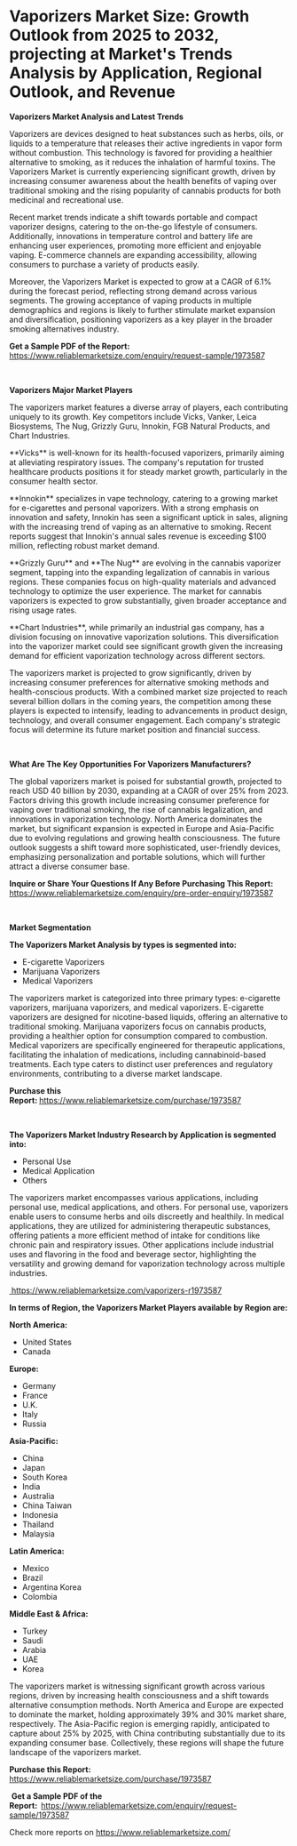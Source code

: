 <p><h1>Vaporizers Market Size: Growth Outlook from 2025 to 2032, projecting at Market's Trends Analysis by Application, Regional Outlook, and Revenue</h1></p><p><strong>Vaporizers Market Analysis and Latest Trends</strong></p>
<p><p>Vaporizers are devices designed to heat substances such as herbs, oils, or liquids to a temperature that releases their active ingredients in vapor form without combustion. This technology is favored for providing a healthier alternative to smoking, as it reduces the inhalation of harmful toxins. The Vaporizers Market is currently experiencing significant growth, driven by increasing consumer awareness about the health benefits of vaping over traditional smoking and the rising popularity of cannabis products for both medicinal and recreational use.</p><p>Recent market trends indicate a shift towards portable and compact vaporizer designs, catering to the on-the-go lifestyle of consumers. Additionally, innovations in temperature control and battery life are enhancing user experiences, promoting more efficient and enjoyable vaping. E-commerce channels are expanding accessibility, allowing consumers to purchase a variety of products easily.</p><p>Moreover, the Vaporizers Market is expected to grow at a CAGR of 6.1% during the forecast period, reflecting strong demand across various segments. The growing acceptance of vaping products in multiple demographics and regions is likely to further stimulate market expansion and diversification, positioning vaporizers as a key player in the broader smoking alternatives industry.</p></p>
<p><strong>Get a Sample PDF of the Report:&nbsp;</strong> <a href="https://www.reliablemarketsize.com/enquiry/request-sample/1973587?utm_campaign=2629&utm_medium=2&utm_source=Github&utm_content=ia&utm_term=01032025&utm_id=vaporizers">https://www.reliablemarketsize.com/enquiry/request-sample/1973587</a></p>
<p>&nbsp;</p>
<p><strong>Vaporizers Major Market Players</strong></p>
<p><p>The vaporizers market features a diverse array of players, each contributing uniquely to its growth. Key competitors include Vicks, Vanker, Leica Biosystems, The Nug, Grizzly Guru, Innokin, FGB Natural Products, and Chart Industries.</p><p>**Vicks** is well-known for its health-focused vaporizers, primarily aiming at alleviating respiratory issues. The company's reputation for trusted healthcare products positions it for steady market growth, particularly in the consumer health sector.</p><p>**Innokin** specializes in vape technology, catering to a growing market for e-cigarettes and personal vaporizers. With a strong emphasis on innovation and safety, Innokin has seen a significant uptick in sales, aligning with the increasing trend of vaping as an alternative to smoking. Recent reports suggest that Innokin's annual sales revenue is exceeding $100 million, reflecting robust market demand.</p><p>**Grizzly Guru** and **The Nug** are evolving in the cannabis vaporizer segment, tapping into the expanding legalization of cannabis in various regions. These companies focus on high-quality materials and advanced technology to optimize the user experience. The market for cannabis vaporizers is expected to grow substantially, given broader acceptance and rising usage rates.</p><p>**Chart Industries**, while primarily an industrial gas company, has a division focusing on innovative vaporization solutions. This diversification into the vaporizer market could see significant growth given the increasing demand for efficient vaporization technology across different sectors.</p><p>The vaporizers market is projected to grow significantly, driven by increasing consumer preferences for alternative smoking methods and health-conscious products. With a combined market size projected to reach several billion dollars in the coming years, the competition among these players is expected to intensify, leading to advancements in product design, technology, and overall consumer engagement. Each company's strategic focus will determine its future market position and financial success.</p></p>
<p>&nbsp;</p>
<p><strong>What Are The Key Opportunities For Vaporizers Manufacturers?</strong></p>
<p><p>The global vaporizers market is poised for substantial growth, projected to reach USD 40 billion by 2030, expanding at a CAGR of over 25% from 2023. Factors driving this growth include increasing consumer preference for vaping over traditional smoking, the rise of cannabis legalization, and innovations in vaporization technology. North America dominates the market, but significant expansion is expected in Europe and Asia-Pacific due to evolving regulations and growing health consciousness. The future outlook suggests a shift toward more sophisticated, user-friendly devices, emphasizing personalization and portable solutions, which will further attract a diverse consumer base.</p></p>
<p><strong>Inquire or Share Your Questions If Any Before Purchasing This Report:</strong> <a href="https://www.reliablemarketsize.com/enquiry/pre-order-enquiry/1973587?utm_campaign=2629&utm_medium=2&utm_source=Github&utm_content=ia&utm_term=01032025&utm_id=vaporizers">https://www.reliablemarketsize.com/enquiry/pre-order-enquiry/1973587</a></p>
<p>&nbsp;</p>
<p><strong>Market Segmentation</strong></p>
<p><strong>The Vaporizers Market Analysis by types is segmented into:</strong></p>
<p><ul><li>E-cigarette Vaporizers</li><li>Marijuana Vaporizers</li><li>Medical Vaporizers</li></ul></p>
<p><p>The vaporizers market is categorized into three primary types: e-cigarette vaporizers, marijuana vaporizers, and medical vaporizers. E-cigarette vaporizers are designed for nicotine-based liquids, offering an alternative to traditional smoking. Marijuana vaporizers focus on cannabis products, providing a healthier option for consumption compared to combustion. Medical vaporizers are specifically engineered for therapeutic applications, facilitating the inhalation of medications, including cannabinoid-based treatments. Each type caters to distinct user preferences and regulatory environments, contributing to a diverse market landscape.</p></p>
<p><strong>Purchase this Report:&nbsp;</strong><a href="https://www.reliablemarketsize.com/purchase/1973587?utm_campaign=2629&utm_medium=2&utm_source=Github&utm_content=ia&utm_term=01032025&utm_id=vaporizers">https://www.reliablemarketsize.com/purchase/1973587</a></p>
<p>&nbsp;</p>
<p><strong>The Vaporizers Market Industry Research by Application is segmented into:</strong></p>
<p><ul><li>Personal Use</li><li>Medical Application</li><li>Others</li></ul></p>
<p><p>The vaporizers market encompasses various applications, including personal use, medical applications, and others. For personal use, vaporizers enable users to consume herbs and oils discreetly and healthily. In medical applications, they are utilized for administering therapeutic substances, offering patients a more efficient method of intake for conditions like chronic pain and respiratory issues. Other applications include industrial uses and flavoring in the food and beverage sector, highlighting the versatility and growing demand for vaporization technology across multiple industries.</p></p>
<p><a href="https://www.reliablemarketsize.com/vaporizers-r1973587?utm_campaign=2629&utm_medium=2&utm_source=Github&utm_content=ia&utm_term=01032025&utm_id=vaporizers">&nbsp;https://www.reliablemarketsize.com/vaporizers-r1973587</a></p>
<p><strong>In terms of Region, the Vaporizers Market Players available by Region are:</strong></p>
<p>
    <p> <strong> North America: </strong>
        <ul>
            <li>United States</li>
            <li>Canada</li>
        </ul>
        </p> 
    <p> <strong> Europe: </strong>
        <ul>
            <li>Germany</li>
            <li>France</li>
            <li>U.K.</li>
            <li>Italy</li>
            <li>Russia</li>
        </ul>
        </p> 
    <p> <strong> Asia-Pacific: </strong>
        <ul>
            <li>China</li>
            <li>Japan</li>
            <li>South Korea</li>
            <li>India</li>
            <li>Australia</li>
            <li>China Taiwan</li>
            <li>Indonesia</li>
            <li>Thailand</li>
            <li>Malaysia</li>
        </ul>
        </p> 
    <p> <strong> Latin America: </strong>
        <ul>
            <li>Mexico</li>
            <li>Brazil</li>
            <li>Argentina Korea</li>
            <li>Colombia</li>
        </ul>
        </p> 
    <p> <strong> Middle East & Africa: </strong>
        <ul>
            <li>Turkey</li>
            <li>Saudi</li>
            <li>Arabia</li>
            <li>UAE</li>
            <li>Korea</li>
        </ul>
    </p>
    </p>
<p><p>The vaporizers market is witnessing significant growth across various regions, driven by increasing health consciousness and a shift towards alternative consumption methods. North America and Europe are expected to dominate the market, holding approximately 39% and 30% market share, respectively. The Asia-Pacific region is emerging rapidly, anticipated to capture about 25% by 2025, with China contributing substantially due to its expanding consumer base. Collectively, these regions will shape the future landscape of the vaporizers market.</p></p>
<p><strong>Purchase this Report: </strong><a href="https://www.reliablemarketsize.com/purchase/1973587?utm_campaign=2629&utm_medium=2&utm_source=Github&utm_content=ia&utm_term=01032025&utm_id=vaporizers">https://www.reliablemarketsize.com/purchase/1973587</a></p>
<p>&nbsp;<strong>Get a Sample PDF of the Report:&nbsp;&nbsp;</strong><a href="https://www.reliablemarketsize.com/enquiry/request-sample/1973587?utm_campaign=2629&utm_medium=2&utm_source=Github&utm_content=ia&utm_term=01032025&utm_id=vaporizers">https://www.reliablemarketsize.com/enquiry/request-sample/1973587</a></p>
<p><strong></strong></p>
<p>Check more reports on <a href="https://www.reliablemarketsize.com/?utm_campaign=2629&utm_medium=2&utm_source=Github&utm_content=ia&utm_term=01032025&utm_id=vaporizers">https://www.reliablemarketsize.com/</a></p>